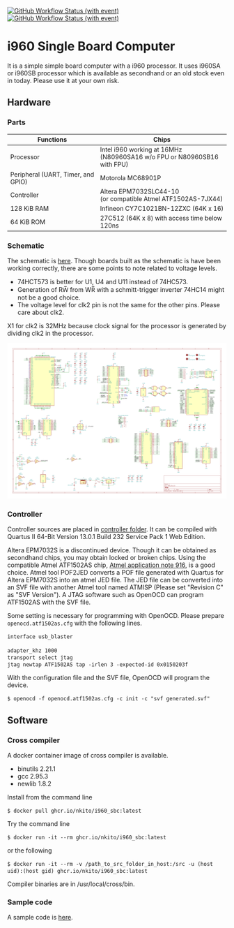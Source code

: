 [![GitHub Workflow Status (with event)](https://img.shields.io/github/actions/workflow/status/nkito/i960_SBC/docker-image.yml?label=docker-image&logo=github&style=flat-square)](https://github.com/nkito/i960_sbc/actions/workflows/docker-image.yml)
[![GitHub Workflow Status (with event)](https://img.shields.io/github/actions/workflow/status/nkito/i960_SBC/build-test.yml?label=sample-binary&logo=github&style=flat-square)](https://github.com/nkito/i960_sbc/actions/workflows/build-test.yml)

# i960 Single Board Computer

It is a simple simple board computer with a i960 processor. It uses i960SA or i960SB processor which is available as secondhand or an old stock even in today.
Please use it at your own risk.

## Hardware

### Parts

| Functions | Chips |
|----|----|
| Processor                          | Intel i960 working at 16MHz<br>(N80960SA16 w/o FPU or N80960SB16 with FPU) |
| Peripheral (UART, Timer, and GPIO) | Motorola MC68901P |
| Controller                         | Altera EPM7032SLC44-10 <br>(or compatible Atmel ATF1502AS-7JX44) |
| 128 KiB RAM                        | Infineon CY7C1021BN-12ZXC (64K x 16)  |
| 64 KiB ROM                         | 27C512 (64K x 8) with access time below 120ns |

### Schematic

The schematic is [here](schematic/).
Though boards built as the schematic is have been working correctly, there are some points to note related to voltage levels.
* 74HCT573 is better for U1, U4 and U11 instead of 74HC573.
* Generation of RW̅ from WR̅ with a schmitt-trigger inverter 74HC14 might not be a good choice.
* The voltage level for clk2 pin is not the same for the other pins. Please care about clk2.

X1 for clk2 is 32MHz because clock signal for the processor is generated by dividing clk2 in the processor.

![Schematic](schematic/i960_Dev.png)

### Controller 

Controller sources are placed in [controller folder](controller/).
It can be compiled with Quartus II 64-Bit Version 13.0.1 Build 232 Service Pack 1 Web Edition.

Altera EPM7032S is a discontinued device. Though it can be obtained as secondhand chips, you may obtain locked or broken chips.
Using the compatible Atmel ATF1502AS chip, [Atmel application note 916](http://ww1.microchip.com/downloads/en/AppNotes/DOC0916.PDF), is a good choice.
Atmel tool POF2JED converts a POF file generated with Quartus for Altera EPM7032S into an atmel JED file.
The JED file can be converted into an SVF file with another Atmel tool named ATMISP (Please set "Revision C" as "SVF Version").
A JTAG software such as OpenOCD can program ATF1502AS with the SVF file. 

Some setting is necessary for programming with OpenOCD. Please prepare ``openocd.atf1502as.cfg`` with the following lines.
````
interface usb_blaster

adapter_khz 1000
transport select jtag
jtag newtap ATF1502AS tap -irlen 3 -expected-id 0x0150203f
````
With the configuration file and the SVF file, OpenOCD will program the device.
````
$ openocd -f openocd.atf1502as.cfg -c init -c "svf generated.svf" 
````


## Software

### Cross compiler

A docker container image of cross compiler is available. 

* binutils 2.21.1
* gcc 2.95.3
* newlib 1.8.2

Install from the command line
```
$ docker pull ghcr.io/nkito/i960_sbc:latest
```

Try the command line
```
$ docker run -it --rm ghcr.io/nkito/i960_sbc:latest
```
or the following 
```
$ docker run -it --rm -v /path_to_src_folder_in_host:/src -u (host uid):(host gid) ghcr.io/nkito/i960_sbc:latest
```

Compiler binaries are in /usr/local/cross/bin.

### Sample code

A sample code is [here](sample_hello/). 

